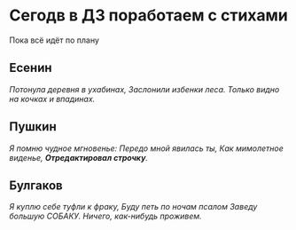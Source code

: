 # Сегодв в ДЗ поработаем с стихами #

Пока всё идёт по плану 

## Есенин ##

*Потонула деревня в ухабинах,
Заслонили избенки леса.
Только видно на кочках и впадинах.*

## Пушкин ##

*Я помню чудное мгновенье:
Передо мной явилась ты,
Как мимолетное виденье,
__Отредактировал строчку__.*

## Булгаков ##

*Я куплю себе туфли к фраку,
Буду петь по ночам псалом
Заведу большую СОБАКУ.
Ничего, как-нибудь проживем.*
